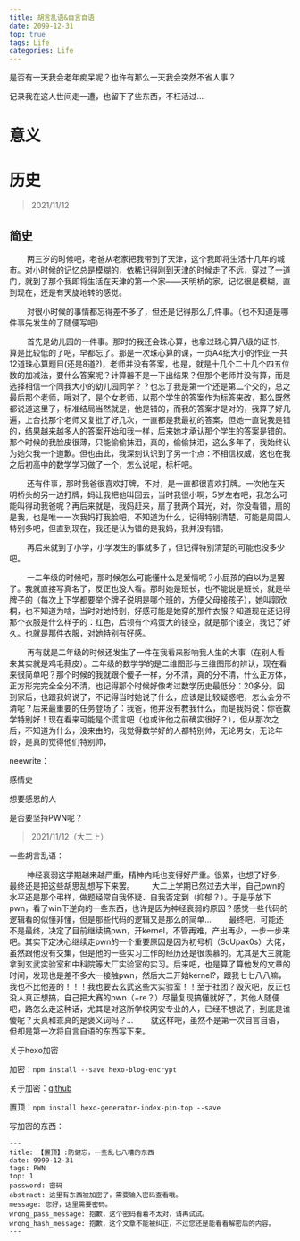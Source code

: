 ```yaml
---
title: 胡言乱语&自言自语
date: 2099-12-31
top: true
tags: Life
categories: Life
---
```




是否有一天我会老年痴呆呢？也许有那么一天我会突然不省人事？

记录我在这人世间走一遭，也留下了些东西，不枉活过...





# 意义

# 历史

>   2021/11/12

## 简史

&nbsp; &nbsp; &nbsp; &nbsp; 两三岁的时候吧，老爸从老家把我带到了天津，这个我即将生活十几年的城市。对小时候的记忆总是模糊的，依稀记得刚到天津的时候走了不远，穿过了一道门，就到了那个我即将生活在天津的第一个家——天明桥的家，记忆很是模糊，直到现在，还是有天旋地转的感觉。

&nbsp; &nbsp; &nbsp; &nbsp; 对很小时候的事情都忘得差不多了，但还是记得那么几件事。（也不知道是哪件事先发生的了随便写吧）

&nbsp; &nbsp; &nbsp; &nbsp; 首先是幼儿园的一件事。那时的我还会珠心算，也拿过珠心算八级的证书，算是比较低的了吧，早都忘了。那是一次珠心算的课，一页A4纸大小的作业,一共12道珠心算题目(还是8道?)，老师并没有答案，也是，就是十几个二十几个四五位数的加减法，要什么答案呢？计算器不是一下出结果？但那个老师并没有算，而是选择相信一个同我大小的幼儿园同学？？也忘了我是第一个还是第二个交的，总之最后那个老师，哦对了，是个女老师，以那个学生的答案作为标答来改，那么既然都说道这里了，标准结局当然就是，他是错的，而我的答案才是对的，我算了好几遍，上台找那个老师又复批了好几次，一直都是我最初的答案，但她一直说我是错的，结果越来越多人的答案开始和我一样，后来她才承认那个学生的答案是错的。那个时候的我脸皮很薄，只能偷偷抹泪，真的，偷偷抹泪，这么多年了，我始终认为她欠我一个道歉。但也由此，我深刻认识到了另一个点：不相信权威，这也在我之后初高中的数学学习做了一个，怎么说呢，标杆吧。

&nbsp; &nbsp; &nbsp; &nbsp; 还有件事，那时我爸很喜欢打牌，不对，是一直都很喜欢打牌。一次他在天明桥头的另一边打牌，妈让我把他叫回去，当时我很小啊，5岁左右吧，我怎么可能叫得动我爸呢？再后来就是，我妈赶来，扇了我两个耳光，对，你没看错，扇的是我，也是唯一一次我妈打我脸吧，不知道为什么，记得特别清楚，可能是周围人特别多吧，但直到现在，我还是认为错的是我妈，我并没有错。

&nbsp; &nbsp; &nbsp; &nbsp; 再后来就到了小学，小学发生的事就多了，但记得特别清楚的可能也没多少吧。

&nbsp; &nbsp; &nbsp; &nbsp; 一二年级的时候吧，那时候怎么可能懂什么是爱情呢？小屁孩的自以为是罢了。我就直接写真名了，反正也没人看。那时她是班长，也不能说是班长，就是举牌子的（每次上下学都要举个牌子说明是哪个班的，方便父母接孩子），她叫郭欣桐，也不知道为啥，当时对她特别，好感可能是她穿的那件衣服？知道现在还记得那个衣服是什么样子的：红色，后领有个鸡蛋大的镂空，就是那个镂空，我记了好久。也就是那件衣服，对她特别有好感。

&nbsp; &nbsp; &nbsp; &nbsp; 再有就是二年级的时候还发生了一件在我看来影响我人生的大事（在别人看来其实就是鸡毛蒜皮）。二年级的数学学的是二维图形与三维图形的辨认，现在看来很简单吧？那个时候的我就跟个傻子一样，分不清，真的分不清，什么正方体，正方形完完全全分不清，也记得那个时候好像考过数学历史最低分：20多分。回到家后，也跟我妈说了，不记得当时她说了什么，应该是比较疑惑吧，怎么会分不清呢？后来最重要的任务登场了：我爸，他并没有教我什么，而是我妈说：你爸数学特别好！现在看来可能是个谎言吧（也或许他之前确实很好？），但从那次之后，不知道为什么，没来由的，我觉得数学好的人都特别帅，无论男女，无论年龄，是真的觉得他们特别帅，



neewrite：

感情史



 想要感恩的人



是否要坚持PWN呢？

>   2021/11/12（大二上）

一些胡言乱语：

&nbsp; &nbsp; &nbsp; &nbsp; 神经衰弱这学期越来越严重，精神内耗也变得好严重。很累，也想了好多，最终还是把这些胡思乱想写下来罢。
&nbsp; &nbsp; &nbsp; &nbsp;大二上学期已然过去大半，自己pwn的水平还是那个弔样，做题经常自我怀疑、自我否定到（抑郁？）。于是乎放下pwn，看了win下逆向的一些东西，也许是因为神经衰弱的原因？感觉一些代码的逻辑看的似懂非懂，但是那些代码的逻辑又是那么的简单...
&nbsp; &nbsp; &nbsp; &nbsp;最终吧，可能还不是最终，决定了目前继续搞pwn，开kernel，不管再难，产出再少，一步一步来吧。其实下定决心继续走pwn的一个重要原因是因为初号机（ScUpax0s）大佬，虽然跟他没有交集，但是他的一些实习工作的经历还是很羡慕的。尤其是大三就能拿到玄武实验室和中科院等大厂实验室的实习。后来吧，也是算了算他发的文章的时间，发现也是差不多大一接触pwn，然后大二开始kernel?，跟我七七八八嘛，我也不比他差的！！！我也要去玄武这些大实验室！！至于社团？毁灭吧，反正也没人真正想搞，自己把大赛的pwn（+re？）尽量复现搞懂就好了，其他人随便吧，路怎么走这种话，尤其是对这所学校网安专业的人，已经不想说了，到底是谁傻呢？天真和乖真的是褒义词吗？...
&nbsp; &nbsp; &nbsp; &nbsp;就这样吧，虽然不是第一次自言自语，但却是第一次将自言自语的东西写下来。





关于hexo加密

加密：`npm install --save hexo-blog-encrypt`

关于加密：[github](https://github.com/D0n9X1n/hexo-blog-encrypt/blob/master/ReadMe.zh.md)

置顶：`npm install hexo-generator-index-pin-top --save`

写加密的东西：

```
---
title: 【置顶】:防健忘，一些乱七八糟的东西
date: 9999-12-31
tags: PWN
top: 1
password: 密码
abstract: 这里有东西被加密了，需要输入密码查看哦。
message: 您好，这里需要密码。
wrong_pass_message: 抱歉，这个密码看着不太对，请再试试。
wrong_hash_message: 抱歉，这个文章不能被纠正，不过您还是能看看解密后的内容。
---
```



